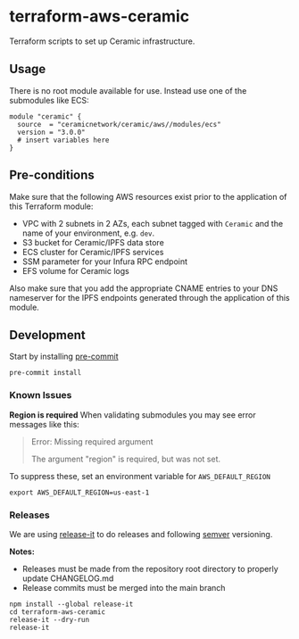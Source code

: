 # terraform-aws-ceramic

Terraform scripts to set up Ceramic infrastructure.

## Usage

There is no root module available for use. Instead use one of the submodules like ECS:

```
module "ceramic" {
  source  = "ceramicnetwork/ceramic/aws//modules/ecs"
  version = "3.0.0"
  # insert variables here
}
```

## Pre-conditions

Make sure that the following AWS resources exist prior to the application of this Terraform module:
- VPC with 2 subnets in 2 AZs, each subnet tagged with `Ceramic` and the name of your environment, e.g. `dev`.
- S3 bucket for Ceramic/IPFS data store
- ECS cluster for Ceramic/IPFS services
- SSM parameter for your Infura RPC endpoint
- EFS volume for Ceramic logs

Also make sure that you add the appropriate CNAME entries to your DNS nameserver for the IPFS endpoints generated through the application of this module.

## Development

Start by installing [pre-commit](https://pre-commit.com/)

```shell
pre-commit install
```

### Known Issues

**Region is required**
When validating submodules you may see error messages like this:
> Error: Missing required argument
>
> The argument "region" is required, but was not set.

To suppress these, set an environment variable for `AWS_DEFAULT_REGION`
```shell
export AWS_DEFAULT_REGION=us-east-1
```

### Releases

We are using [release-it](https://github.com/release-it/release-it) to do releases and following [semver](https://semver.org/) versioning.

**Notes:**
- Releases must be made from the repository root directory to properly update CHANGELOG.md
- Release commits must be merged into the main branch

```shell
npm install --global release-it
cd terraform-aws-ceramic
release-it --dry-run
release-it
```

